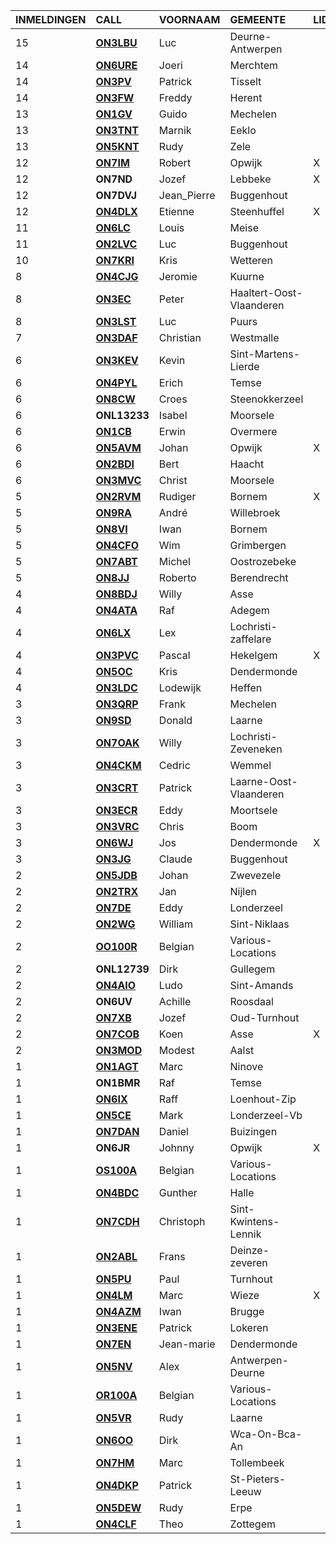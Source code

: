 |INMELDINGEN|CALL|VOORNAAM|GEMEENTE|LID|
|:---|:---|:---|:---|:---|
|15|**<a href="https://www.qrz.com/db/on3lbu">ON3LBU</a>** | Luc | Deurne-Antwerpen |  |
|14|**<a href="https://www.qrz.com/db/on6ure">ON6URE</a>** | Joeri | Merchtem |  |
|14|**<a href="https://www.qrz.com/db/on3pv">ON3PV</a>** | Patrick | Tisselt |  |
|14|**<a href="https://www.qrz.com/db/on3fw">ON3FW</a>** | Freddy | Herent |  |
|13|**<a href="https://www.qrz.com/db/on1gv">ON1GV</a>** | Guido | Mechelen |  |
|13|**<a href="https://www.qrz.com/db/on3tnt">ON3TNT</a>** | Marnik | Eeklo |  |
|13|**<a href="https://www.qrz.com/db/on5knt">ON5KNT</a>** | Rudy | Zele |  |
|12|**<a href="https://www.qrz.com/db/on7im">ON7IM</a>** | Robert | Opwijk | X |
| 12 |**ON7ND**|Jozef|Lebbeke|X|
| 12 |**ON7DVJ**|Jean_Pierre|Buggenhout||
|12|**<a href="https://www.qrz.com/db/on4dlx">ON4DLX</a>** | Etienne | Steenhuffel | X |
|11|**<a href="https://www.qrz.com/db/on6lc">ON6LC</a>** | Louis | Meise |  |
|11|**<a href="https://www.qrz.com/db/on2lvc">ON2LVC</a>** | Luc | Buggenhout |  |
|10|**<a href="https://www.qrz.com/db/on7kri">ON7KRI</a>** | Kris | Wetteren |  |
|8|**<a href="https://www.qrz.com/db/on4cjg">ON4CJG</a>** | Jeromie | Kuurne |  |
|8|**<a href="https://www.qrz.com/db/on3ec">ON3EC</a>** | Peter | Haaltert-Oost-Vlaanderen |  |
|8|**<a href="https://www.qrz.com/db/on3lst">ON3LST</a>** | Luc | Puurs |  |
|7|**<a href="https://www.qrz.com/db/on3daf">ON3DAF</a>** | Christian | Westmalle |  |
|6|**<a href="https://www.qrz.com/db/on3kev">ON3KEV</a>** | Kevin | Sint-Martens-Lierde |  |
|6|**<a href="https://www.qrz.com/db/on4pyl">ON4PYL</a>** | Erich | Temse |  |
|6|**<a href="https://www.qrz.com/db/on8cw">ON8CW</a>** | Croes | Steenokkerzeel |  |
| 6 |**ONL13233**|Isabel|Moorsele||
|6|**<a href="https://www.qrz.com/db/on1cb">ON1CB</a>** | Erwin | Overmere |  |
|6|**<a href="https://www.qrz.com/db/on5avm">ON5AVM</a>** | Johan | Opwijk | X |
|6|**<a href="https://www.qrz.com/db/on2bdi">ON2BDI</a>** | Bert | Haacht |  |
|6|**<a href="https://www.qrz.com/db/on3mvc">ON3MVC</a>** | Christ | Moorsele |  |
|5|**<a href="https://www.qrz.com/db/on2rvm">ON2RVM</a>** | Rudiger | Bornem | X |
|5|**<a href="https://www.qrz.com/db/on9ra">ON9RA</a>** | André | Willebroek |  |
|5|**<a href="https://www.qrz.com/db/on8vi">ON8VI</a>** | Iwan | Bornem |  |
|5|**<a href="https://www.qrz.com/db/on4cfo">ON4CFO</a>** | Wim | Grimbergen |  |
|5|**<a href="https://www.qrz.com/db/on7abt">ON7ABT</a>** | Michel | Oostrozebeke |  |
|5|**<a href="https://www.qrz.com/db/on8jj">ON8JJ</a>** | Roberto | Berendrecht |  |
|4|**<a href="https://www.qrz.com/db/on8bdj">ON8BDJ</a>** | Willy | Asse |  |
|4|**<a href="https://www.qrz.com/db/on4ata">ON4ATA</a>** | Raf | Adegem |  |
|4|**<a href="https://www.qrz.com/db/on6lx">ON6LX</a>** | Lex | Lochristi-zaffelare |  |
|4|**<a href="https://www.qrz.com/db/on3pvc">ON3PVC</a>** | Pascal | Hekelgem | X |
|4|**<a href="https://www.qrz.com/db/on5oc">ON5OC</a>** | Kris | Dendermonde |  |
|4|**<a href="https://www.qrz.com/db/on3ldc">ON3LDC</a>** | Lodewijk | Heffen |  |
|3|**<a href="https://www.qrz.com/db/on3qrp">ON3QRP</a>** | Frank | Mechelen |  |
|3|**<a href="https://www.qrz.com/db/on9sd">ON9SD</a>** | Donald | Laarne |  |
|3|**<a href="https://www.qrz.com/db/on7oak">ON7OAK</a>** | Willy | Lochristi-Zeveneken |  |
|3|**<a href="https://www.qrz.com/db/on4ckm">ON4CKM</a>** | Cedric | Wemmel |  |
|3|**<a href="https://www.qrz.com/db/on3crt">ON3CRT</a>** | Patrick | Laarne-Oost-Vlaanderen |  |
|3|**<a href="https://www.qrz.com/db/on3ecr">ON3ECR</a>** | Eddy | Moortsele |  |
|3|**<a href="https://www.qrz.com/db/on3vrc">ON3VRC</a>** | Chris | Boom |  |
|3|**<a href="https://www.qrz.com/db/on6wj">ON6WJ</a>** | Jos | Dendermonde | X |
|3|**<a href="https://www.qrz.com/db/on3jg">ON3JG</a>** | Claude | Buggenhout |  |
|2|**<a href="https://www.qrz.com/db/on5jdb">ON5JDB</a>** | Johan | Zwevezele |  |
|2|**<a href="https://www.qrz.com/db/on2trx">ON2TRX</a>** | Jan | Nijlen |  |
|2|**<a href="https://www.qrz.com/db/on7de">ON7DE</a>** | Eddy | Londerzeel |  |
|2|**<a href="https://www.qrz.com/db/on2wg">ON2WG</a>** | William | Sint-Niklaas |  |
|2|**<a href="https://www.qrz.com/db/oo100r">OO100R</a>** | Belgian | Various-Locations |  |
| 2 |**ONL12739**|Dirk|Gullegem||
|2|**<a href="https://www.qrz.com/db/on4aio">ON4AIO</a>** | Ludo | Sint-Amands |  |
| 2 |**ON6UV**|Achille|Roosdaal||
|2|**<a href="https://www.qrz.com/db/on7xb">ON7XB</a>** | Jozef | Oud-Turnhout |  |
|2|**<a href="https://www.qrz.com/db/on7cob">ON7COB</a>** | Koen | Asse | X |
|2|**<a href="https://www.qrz.com/db/on3mod">ON3MOD</a>** | Modest | Aalst |  |
|1|**<a href="https://www.qrz.com/db/on1agt">ON1AGT</a>** | Marc | Ninove |  |
| 1 |**ON1BMR**|Raf|Temse||
|1|**<a href="https://www.qrz.com/db/on6ix">ON6IX</a>** | Raff | Loenhout-Zip |  |
|1|**<a href="https://www.qrz.com/db/on5ce">ON5CE</a>** | Mark | Londerzeel-Vb |  |
|1|**<a href="https://www.qrz.com/db/on7dan">ON7DAN</a>** | Daniel | Buizingen |  |
| 1 |**ON6JR**|Johnny|Opwijk|X|
|1|**<a href="https://www.qrz.com/db/os100a">OS100A</a>** | Belgian | Various-Locations |  |
|1|**<a href="https://www.qrz.com/db/on4bdc">ON4BDC</a>** | Gunther | Halle |  |
|1|**<a href="https://www.qrz.com/db/on7cdh">ON7CDH</a>** | Christoph | Sint-Kwintens-Lennik |  |
|1|**<a href="https://www.qrz.com/db/on2abl">ON2ABL</a>** | Frans | Deinze-zeveren |  |
|1|**<a href="https://www.qrz.com/db/on5pu">ON5PU</a>** | Paul | Turnhout |  |
|1|**<a href="https://www.qrz.com/db/on4lm">ON4LM</a>** | Marc | Wieze | X |
|1|**<a href="https://www.qrz.com/db/on4azm">ON4AZM</a>** | Iwan | Brugge |  |
|1|**<a href="https://www.qrz.com/db/on3ene">ON3ENE</a>** | Patrick | Lokeren |  |
|1|**<a href="https://www.qrz.com/db/on7en">ON7EN</a>** | Jean-marie | Dendermonde |  |
|1|**<a href="https://www.qrz.com/db/on5nv">ON5NV</a>** | Alex | Antwerpen-Deurne |  |
|1|**<a href="https://www.qrz.com/db/or100a">OR100A</a>** | Belgian | Various-Locations |  |
|1|**<a href="https://www.qrz.com/db/on5vr">ON5VR</a>** | Rudy | Laarne |  |
|1|**<a href="https://www.qrz.com/db/on6oo">ON6OO</a>** | Dirk | Wca-On-Bca-An |  |
|1|**<a href="https://www.qrz.com/db/on7hm">ON7HM</a>** | Marc | Tollembeek |  |
|1|**<a href="https://www.qrz.com/db/on4dkp">ON4DKP</a>** | Patrick | St-Pieters-Leeuw |  |
|1|**<a href="https://www.qrz.com/db/on5dew">ON5DEW</a>** | Rudy | Erpe |  |
|1|**<a href="https://www.qrz.com/db/on4clf">ON4CLF</a>** | Theo | Zottegem |  |
